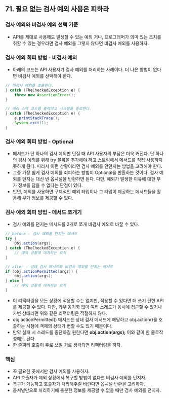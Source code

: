 ## 71. 필요 없는 검사 예외 사용은 피하라

### 검사 예외와 비검사 예외 선택 기준

- API를 제대로 사용해도 발생할 수 있는 예외 거나, 프로그래머가 의미 있는 조치를 취할 수 있는 경우라면 검사 예외를 그렇지 않다면 비검사 예외를 사용하자.

 

### 검사 예외 회피 방법 - 비검사 예외

- 아래의 코드는 API 사용자가 검사 예외를 처리하는 사례이다. 더 나은 방법이 없다면 비검사 예외를 선택해야 한다.

```java
// 비검사 예외를 호출한다.
} catch (TheCheckedException e) { 
    throw new AssertionError();  
}

// 에러 스택 코드를 출력하고 시스템을 종료한다.
} catch (TheCheckedException e) {
    e.printStackTrace();
    System.exit(1);
}
```



### 검사 예외 회피 방법 - Optional

- 메서드가 단 하나의 검사 예외만 던질 때 API 사용자의 부담은 더욱 커진다. 단 하나의 검사 예외를 위해 try 블록을 추가해야 하고 스트림에서 메서드를 직접 사용하지 못하게 된다. 따라서 이런 상황이라면 검사 예외를 안던지는 방법을 고려해야 한다.
- 그중 가장 쉽게 검사 예외를 회피하는 방법이 Optional을 반환하는 것이다. 검사 예외를 던지는 대신 빈 옵셔널을 반환하면 된다. 다만, 예외가 발생한 이유에 대한 부가 정보를 담을 수 없다는 단점이 있다.
- 반면, 예외를 사용하면 구체적인 예외 타입이나 그 타입이 제공하는 메서드들을 활용해 부가 정보를 제공할 수 있다.

 

### 검사 예외 회피 방법 - 메서드 쪼개기

- 검사 예외를 던지는 메서드를 2개로 쪼개 비검사 예외로 바꿀 수 있다.

```java
// before - 검사 예외를 던지는 메서드
try {
    Obj.action(args);    
} catch (TheCheckedException e) {
    // 예외 상황에 대처하는 로직
}
```

 

```java
// after - 상태 검사 메서드와 비검사 예외를 던지는 메서드
if (obj.actionPermitted(args)) {
    obj.action(args);
} else {
    // 예외 상황에 대처하는 로직
}
```

- 이 리팩터링을 모든 상황에 적용할 수는 없지만, 적용할 수 있다면 더 쓰기 편한 API를 제공할 수 있다. 다만, 외부 동기화 없이 여러 스레드가 동시에 접근할 수 있거나 가변 상태라면 위와 같은 리팩터링은 적절하지 않다.
- obj.actionPermitted() 메서드는 상태 검사 메서드에 해당하고 obj.action()을 호출하는 시점에 객체의 상태가 변할 수도 있기 때문이다.
- 만약 실패 시 스레드를 중단하길 원한다면 **obj.action(args);** 이와 같이 한 줄로작성해도 된다. 
- 한 줄짜리 호출이 주로 쓰일 거로 생각되면 리팩터링을 하자.



### 핵심

- 꼭 필요한 곳에서만 검사 예외를 사용하자.
- API 호출자가 예외 상황에서 복구할 방법이 없다면 비검사 예외를 던지자.
- 복구가 가능하고 호출자가 처리해주길 바란다면 옵셔널 반환을 고려하자.
- 옵셔널만으로 처리하기에 충분한 정보를 제공할 수 없을 때만 검사 예외를 던지자.